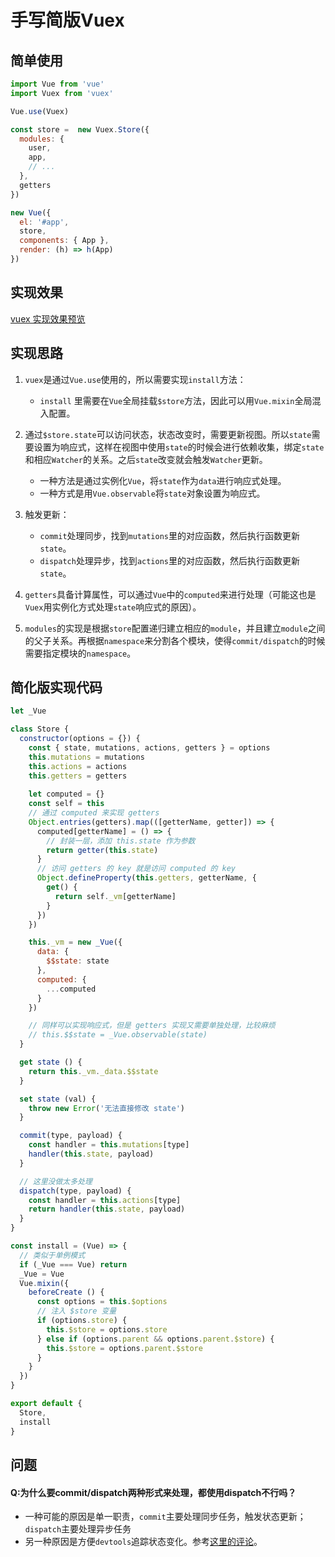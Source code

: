 # 手写简版Vuex

## 简单使用
```javascript
import Vue from 'vue'
import Vuex from 'vuex'

Vue.use(Vuex)

const store =  new Vuex.Store({
  modules: {
    user,
    app,
    // ...
  },
  getters
})

new Vue({
  el: '#app',
  store,
  components: { App },
  render: (h) => h(App)
})
```

## 实现效果

[vuex 实现效果预览](https://codesandbox.io/s/polished-dust-r04fj?file=/src/vuex/index.js)

## 实现思路

1. `vuex`是通过`Vue.use`使用的，所以需要实现`install`方法：
   - `install` 里需要在`Vue`全局挂载`$store`方法，因此可以用`Vue.mixin`全局混入配置。
2. 通过`$store.state`可以访问状态，状态改变时，需要更新视图。所以`state`需要设置为响应式，这样在视图中使用`state`的时候会进行依赖收集，绑定`state`和相应`Watcher`的关系。之后`state`改变就会触发`Watcher`更新。
   -  一种方法是通过实例化`Vue`，将`state`作为`data`进行响应式处理。
   - 一种方式是用`Vue.observable`将`state`对象设置为响应式。

3. 触发更新：
   - `commit`处理同步，找到`mutations`里的对应函数，然后执行函数更新`state`。
   - `dispatch`处理异步，找到`actions`里的对应函数，然后执行函数更新`state`。

4. `getters`具备计算属性，可以通过`Vue`中的`computed`来进行处理（可能这也是`Vuex`用实例化方式处理`state`响应式的原因）。
5. `modules`的实现是根据`store`配置递归建立相应的`module`，并且建立`module`之间的父子关系。再根据`namespace`来分割各个模块，使得`commit/dispatch`的时候需要指定模块的`namespace`。

## 简化版实现代码

```javascript
let _Vue

class Store {
  constructor(options = {}) {
    const { state, mutations, actions, getters } = options
    this.mutations = mutations
    this.actions = actions
    this.getters = getters
    
    let computed = {}
    const self = this
    // 通过 computed 来实现 getters
    Object.entries(getters).map(([getterName, getter]) => {
      computed[getterName] = () => {
        // 封装一层，添加 this.state 作为参数
        return getter(this.state)
      }
      // 访问 getters 的 key 就是访问 computed 的 key
      Object.defineProperty(this.getters, getterName, {
        get() {
          return self._vm[getterName]
        }
      })
    })

    this._vm = new _Vue({
      data: {
        $$state: state
      },
      computed: {
        ...computed
      }
    })

    // 同样可以实现响应式，但是 getters 实现又需要单独处理，比较麻烦
    // this.$$state = _Vue.observable(state)
  }

  get state () {
    return this._vm._data.$$state
  }

  set state (val) {
    throw new Error('无法直接修改 state')
  }

  commit(type, payload) {
    const handler = this.mutations[type]
    handler(this.state, payload)
  }

  // 这里没做太多处理
  dispatch(type, payload) {
    const handler = this.actions[type]
    return handler(this.state, payload)
  }
}

const install = (Vue) => {
  // 类似于单例模式
  if (_Vue === Vue) return
  _Vue = Vue
  Vue.mixin({
    beforeCreate () {
      const options = this.$options
      // 注入 $store 变量
      if (options.store) {
        this.$store = options.store
      } else if (options.parent && options.parent.$store) {
        this.$store = options.parent.$store
      }
    }
  })
}

export default {
  Store,
  install
}
```

## 问题

#### Q:为什么要commit/dispatch两种形式来处理，都使用dispatch不行吗？
   - 一种可能的原因是单一职责，`commit`主要处理同步任务，触发状态更新；`dispatch`主要处理异步任务
   - 另一种原因是方便`devtools`追踪状态变化。参考[这里的评论](https://juejin.cn/post/6844904054108192776)。
